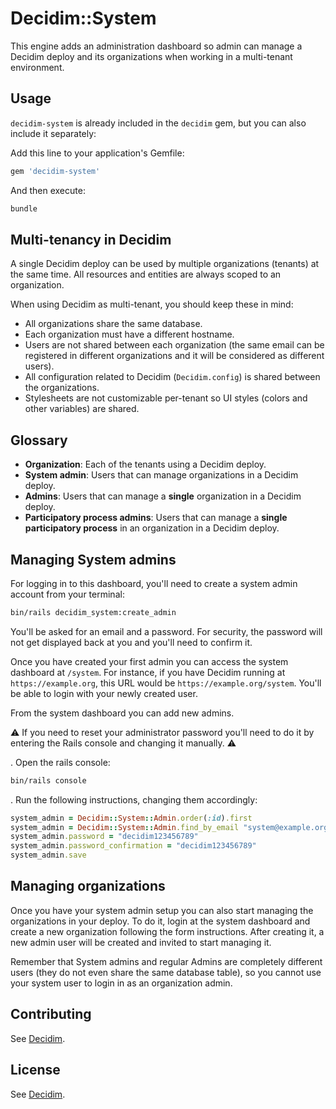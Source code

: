 # Decidim::System

This engine adds an administration dashboard so admin can manage a Decidim deploy
and its organizations when working in a multi-tenant environment.

## Usage

`decidim-system` is already included in the `decidim` gem, but you can also include it separately:

Add this line to your application's Gemfile:

```ruby
gem 'decidim-system'
```

And then execute:

```bash
bundle
```

## Multi-tenancy in Decidim

A single Decidim deploy can be used by multiple organizations (tenants) at the same time. All resources and entities are always scoped to an organization.

When using Decidim as multi-tenant, you should keep these in mind:

* All organizations share the same database.
* Each organization must have a different hostname.
* Users are not shared between each organization (the same email can be registered in different organizations and it will be considered as different users).
* All configuration related to Decidim (`Decidim.config`) is shared between the organizations.
* Stylesheets are not customizable per-tenant so UI styles (colors and other variables) are shared.

## Glossary

* **Organization**: Each of the tenants using a Decidim deploy.
* **System admin**: Users that can manage organizations in a Decidim deploy.
* **Admins**: Users that can manage a **single** organization in a Decidim deploy.
* **Participatory process admins**: Users that can manage a **single participatory process** in an organization in a Decidim deploy.

## Managing System admins

For logging in to this dashboard, you'll need to create a system admin account from your terminal:

```bash
bin/rails decidim_system:create_admin
```

You'll be asked for an email and a password. For security, the password will not get displayed back at you and you'll need to confirm it.

Once you have created your first admin you can access the system dashboard at `/system`. For instance, if you have Decidim running at `https://example.org`, this URL would be `https://example.org/system`.
You'll be able to login with your newly created user.

From the system dashboard you can add new admins.

⚠️ If you need to reset your administrator password you'll need to do it by entering the Rails console and changing it manually. ⚠️

. Open the rails console:

```bash
bin/rails console
```

. Run the following instructions, changing them accordingly:

```ruby
system_admin = Decidim::System::Admin.order(:id).first                        # for the first system admin
system_admin = Decidim::System::Admin.find_by_email "system@example.org"      # if you already know the email
system_admin.password = "decidim123456789"                                    # change for something secure
system_admin.password_confirmation = "decidim123456789"
system_admin.save
```

## Managing organizations

Once you have your system admin setup you can also start managing the organizations in your deploy. To do it, login at the system dashboard and create a new organization
following the form instructions. After creating it, a new admin user will be created and invited to start managing it.

Remember that System admins and regular Admins are completely different users (they do not even share the same database table), so you cannot use your
system user to login in as an organization admin.

## Contributing

See [Decidim](https://github.com/decidim/decidim).

## License

See [Decidim](https://github.com/decidim/decidim).
